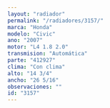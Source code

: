 ```yaml
---
layout: "radiador"
permalink: "/radiadores/3157/"
marca: "Honda"
modelo: "Civic"
ano: "2007"
motor: "L4 1.8 2.0"
transmision: "Automática"
parte: "412927"
clima: "Con clima"
alto: "14 3/4"
ancho: "26 5/16"
observaciones: ""
id: "3157"
---
```


